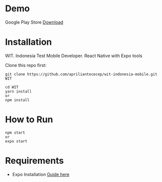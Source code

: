 # Demo
Google Play Store [Download](https://play.google.com/store/apps/details?id=com.cecepaprilianto.witmobiletest)

# Installation
WIT. Indonesia Test Mobile Developer.
React Native with Expo tools

Clone this repo first:
```
git clone https://github.com/apriliantocecep/wit-indonesia-mobile.git WIT
```

```
cd WIT
yarn install
or
npm install
```

# How to Run
```
npm start
or
expo start
```

# Requirements
- Expo Installation [Guide here](https://docs.expo.io/versions/v32.0.0/introduction/installation/)
